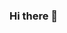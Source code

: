 ### Hi there 👋

<!--
**Abderzorai/Abderzorai** is a ✨ _special_ ✨ repository because its `README.md` (this file) appears on your GitHub profile.

Here are some ideas to get you started:

- 🔭 I’m currently working on ...
- 🌱 I’m currently learning ...
  1. Python
  1. Javascript
  
- 👯 I’m looking to collaborate on ...
- 🤔 I’m looking for help with ...
- 💬 Ask me about ...

- 📫 How to reach me: ...
[Email :](Zoraiabderrahman@gmail.com)
- 😄 Pronouns: ...
- ⚡ Fun fact: ...
-->
